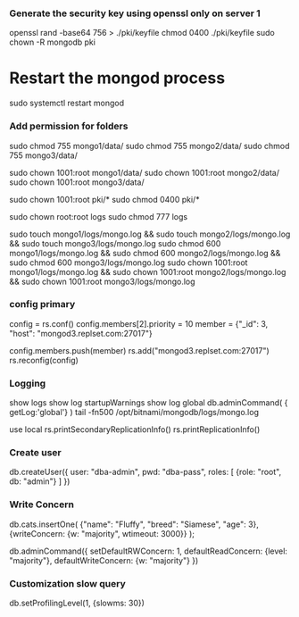 ### Generate the security key using openssl only on server 1
openssl rand -base64 756 > ./pki/keyfile
chmod 0400 ./pki/keyfile
sudo chown -R mongodb pki

# Restart the mongod process

sudo systemctl restart mongod


### Add permission for folders
sudo chmod 755 mongo1/data/
sudo chmod 755 mongo2/data/
sudo chmod 755 mongo3/data/

sudo chown 1001:root mongo1/data/
sudo chown 1001:root mongo2/data/
sudo chown 1001:root mongo3/data/

sudo chown 1001:root pki/*
sudo chmod 0400 pki/*

sudo chown root:root logs
sudo chmod 777 logs

sudo touch mongo1/logs/mongo.log && sudo touch mongo2/logs/mongo.log && sudo touch mongo3/logs/mongo.log
sudo chmod 600 mongo1/logs/mongo.log && sudo chmod 600 mongo2/logs/mongo.log && sudo chmod 600 mongo3/logs/mongo.log
sudo chown 1001:root mongo1/logs/mongo.log && sudo chown 1001:root mongo2/logs/mongo.log && sudo chown 1001:root mongo3/logs/mongo.log

### config primary
config = rs.conf()
config.members[2].priority = 10
member = {"_id": 3, "host": "mongod3.replset.com:27017"}

config.members.push(member)
rs.add("mongod3.replset.com:27017")
rs.reconfig(config)


### Logging
show logs
show log startupWarnings
show log global
db.adminCommand( { getLog:'global'} )
tail -fn500 /opt/bitnami/mongodb/logs/mongo.log

use local
    rs.printSecondaryReplicationInfo()
    rs.printReplicationInfo()
### Create user
db.createUser({
   user: "dba-admin",
   pwd: "dba-pass",
   roles: [
     {role: "root", db: "admin"}
   ]
 })


### Write Concern
db.cats.insertOne(
    {"name": "Fluffy",
    "breed": "Siamese",
    "age": 3},
    {writeConcern: {w: "majority", wtimeout: 3000}}
);

db.adminCommand({
    setDefaultRWConcern: 1,
    defaultReadConcern: {level: "majority"},
    defaultWriteConcern: {w: "majority"}
})

### Customization slow query
db.setProfilingLevel(1, {slowms: 30})